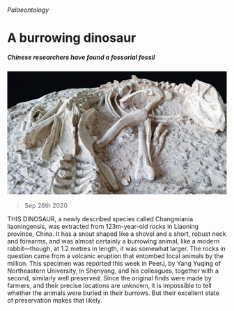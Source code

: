 ###### Palaeontology

# A burrowing dinosaur 

##### Chinese researchers have found a fossorial fossil 

![image](images/20200926_STP003_0.jpg) 

> Sep 26th 2020 

THIS DINOSAUR, a newly described species called Changmiania liaoningensis, was extracted from 123m-year-old rocks in Liaoning province, China. It has a snout shaped like a shovel and a short, robust neck and forearms, and was almost certainly a burrowing animal, like a modern rabbit—though, at 1.2 metres in length, it was somewhat larger. The rocks in question came from a volcanic eruption that entombed local animals by the million. This specimen was reported this week in PeerJ, by Yang Yuqing of Northeastern University, in Shenyang, and his colleagues, together with a second, similarly well preserved. Since the original finds were made by farmers, and their precise locations are unknown, it is impossible to tell whether the animals were buried in their burrows. But their excellent state of preservation makes that likely.

